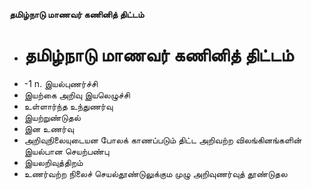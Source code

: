 **தமிழ்நாடு மாணவர் கணினித் திட்டம்**
- # தமிழ்நாடு மாணவர் கணினித் திட்டம்
- -1 n. இயல்புணர்ச்சி
- இயற்கை அறிவு இயலெழுச்சி
- உள்ளார்ந்த உந்துணர்வு
- இயற்றுண்டுதல்
- இன உணர்வு
- அறிவுநிலையுடையன போலக் காணப்படும் திட்ட அறிவற்ற விலங்கினங்களின் இயல்பான செயற்பண்பு
- இயலறிவுத்திறம்
- உணர்வற்ற நிலைச் செயல்தூண்டுலுக்கும முழு அறிவுணர்வுத் தூண்டுதல

